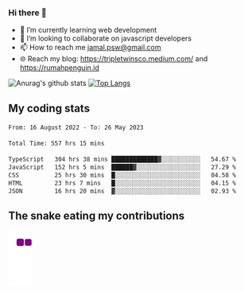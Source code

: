 ### Hi there 👋

<!--
**padepokanpenguin/padepokanpenguin** is a ✨ _special_ ✨ repository because its `README.md` (this file) appears on your GitHub profile.
-->

- 🌱 I’m currently learning  web development
- 👯 I’m looking to collaborate on javascript developers
- 📫 How to reach me jamal.psw@gmail.com
- 🌐 Reach my blog:
   https://tripletwinsco.medium.com/ and
   https://rumahpenguin.id

![Anurag's github stats](https://github-readme-stats.vercel.app/api?username=padepokanpenguin&count_private=true&disable_animations=false&show_icons=true&theme=default)
[![Top Langs](https://github-readme-stats.vercel.app/api/top-langs/?username=padepokanpenguin&theme=default&layout=compact)](https://github.com/padepokanpenguin)

## My coding stats

<!--START_SECTION:waka-->

```text
From: 16 August 2022 - To: 26 May 2023

Total Time: 557 hrs 15 mins

TypeScript   304 hrs 38 mins █████████████▓░░░░░░░░░░░   54.67 %
JavaScript   152 hrs 5 mins  ██████▓░░░░░░░░░░░░░░░░░░   27.29 %
CSS          25 hrs 30 mins  █░░░░░░░░░░░░░░░░░░░░░░░░   04.58 %
HTML         23 hrs 7 mins   █░░░░░░░░░░░░░░░░░░░░░░░░   04.15 %
JSON         16 hrs 20 mins  ▓░░░░░░░░░░░░░░░░░░░░░░░░   02.93 %
```

<!--END_SECTION:waka-->


## The snake eating my contributions
![snake gif](https://github.com/padepokanpenguin/padepokanpenguin/blob/output/github-contribution-grid-snake.gif)
